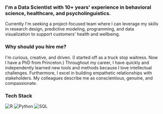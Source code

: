 ### I'm a Data Scientist with 10+ years' experience in behavioral science, healthcare, and psycholinguistics. 

Currently I'm seeking a project-focused team where I can leverage my skills in research design, predictive modeling, programming, and data visualization to support customers' health and wellbeing.

### Why should you hire me?

I'm curious, creative, and driven. (I started off as a truck stop waitress. Now I have a PhD from Princeton.) Throughout my career, I have quickly and independently learned new tools and methods because I love intellectual challenges. Furthermore, I excel in building empathetic relationships with stakeholders. My colleagues describe me as conscientious, genuine, and compassionate.

### Tech Stack
![R](https://img.shields.io/badge/r-%23276DC3.svg?style=for-the-badge&logo=r&logoColor=white)
![Python](https://img.shields.io/badge/python-3670A0?style=for-the-badge&logo=python&logoColor=ffdd54)
![SQL](https://img.shields.io/badge/SQL-CC2927?style=for-the-badge&logo=microsoft%20sql%20server&logoColor=white)
